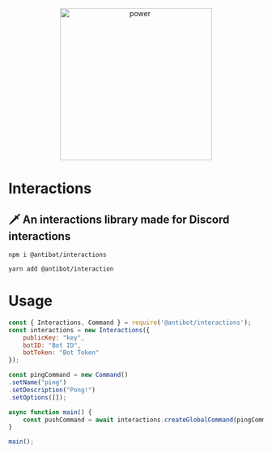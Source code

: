 <p align="center">
   <img src="https://avatars.githubusercontent.com/u/88400076?s=200&v=4" alt="power" width="300" height="300">
</p>

# Interactions
## 🗡️ An interactions library made for Discord interactions

 `npm i @antibot/interactions`
 
 `yarn add @antibot/interaction`

# Usage

```js
const { Interactions, Command } = require('@antibot/interactions');
const interactions = new Interactions({
    publicKey: "key",
    botID: "Bot ID",
    botToken: "Bot Token"
});

const pingCommand = new Command()
.setName("ping")
.setDescription("Pong!")
.setOptions([]);

async function main() {
    const pushCommand = await interactions.createGlobalCommand(pingCommand);
}

main();
```

